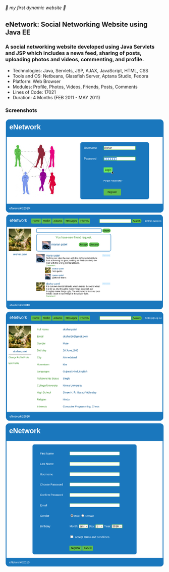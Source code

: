 ###### :rocket: my first dynamic website :rocket:
## eNetwork: Social Networking Website using Java EE
### A social networking website developed using Java Servlets and JSP which includes a news feed, sharing of posts, uploading photos and videos, commenting, and profile.

* Technologies: Java, Servlets, JSP, AJAX, JavaScript, HTML, CSS
* Tools and OS: Netbeans, Glassfish Server, Aptana Studio, Fedora
* Platform: Web Browser
* Modules: Profile, Photos, Videos, Friends, Posts, Comments
* Lines of Code: 17021
* Duration: 4 Months (FEB 2011 - MAY 2011)

### Screenshots

![home](screenshots/home.png)
![feed](screenshots/feed.png)
![profile](screenshots/profile.png)
![register](screenshots/register.png)
